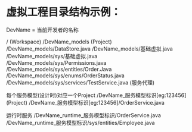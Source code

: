 # 虚拟工程目录结构示例：
DevName = 当前开发者的名称

/ (Workspace)
/DevName_models (Project)
/DevName_models/DataStore.java
/DevName_models/基础虚拟.java
/DevName_models/sys/基础虚拟.java
/DevName_models/sys/Permissions.java
/DevName_models/sys/entities/Order.Java
/DevName_models/sys/enums/OrderStatus.java
/DevName_models/sys/services/TestService.java (服务代理)

每个服务模型(设计时)对应一个Project
/DevName_服务模型标识[eg:123456] (Project)
/DevName_服务模型标识[eg:123456]/OrderService.java

运行时服务
/DevName_runtime_服务模型标识/OrderService.java
/DevName_runtime_服务模型标识/sys/entities/Employee.java

